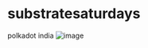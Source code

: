 # substratesaturdays
polkadot india
![image](https://user-images.githubusercontent.com/48405334/178917285-76ae1c1d-3164-47d7-857a-46c89062c415.png)
